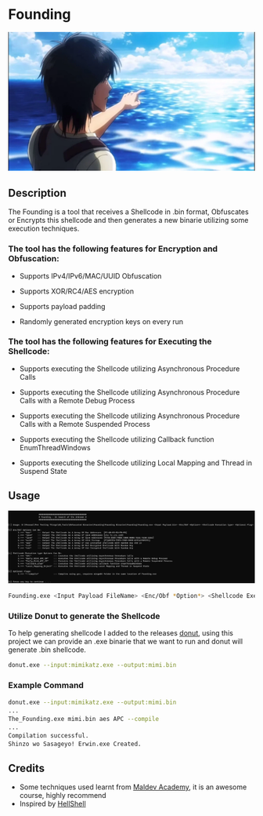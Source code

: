 # Founding

![GitHub Logo](/Founding/Eren.png)

## Description
The Founding is a tool that receives a Shellcode in .bin format, Obfuscates or Encrypts this shellcode and then generates a new binarie utilizing some execution techniques.

### The tool has the following features for Encryption and Obfuscation:

- Supports IPv4/IPv6/MAC/UUID Obfuscation

- Supports XOR/RC4/AES encryption

- Supports payload padding

- Randomly generated encryption keys on every run

### The tool has the following features for Executing the Shellcode:
- Supports executing the Shellcode utilizing Asynchronous Procedure Calls

- Supports executing the Shellcode utilizing Asynchronous Procedure Calls with a Remote Debug Process

- Supports executing the Shellcode utilizing Asynchronous Procedure Calls with a Remote Suspended Process

- Supports executing the Shellcode utilizing Callback function EnumThreadWindows

- Supports executing the Shellcode utilizing Local Mapping and Thread in Suspend State

## Usage
![GitHub Logo](/Founding/Usage.png)

```bash
Founding.exe <Input Payload FileName> <Enc/Obf *Option*> <Shellcode Execution type> <Optional flag>
```
### Utilize Donut to generate the Shellcode

To help generating shellcode I added to the releases [donut](https://github.com/TheWover/donut), using this project we can provide an .exe binarie that we want to run and donut will generate .bin shellcode.
```bash
donut.exe --input:mimikatz.exe --output:mimi.bin
```

### Example Command
```bash
donut.exe --input:mimikatz.exe --output:mimi.bin
...
The_Founding.exe mimi.bin aes APC --compile
...
Compilation successful.
Shinzo wo Sasageyo! Erwin.exe Created.
```
## Credits
- Some techniques used learnt from [Maldev Academy](https://maldevacademy.com), it is an awesome course, highly recommend
- Inspired by [HellShell](https://github.com/NUL0x4C/HellShell)



